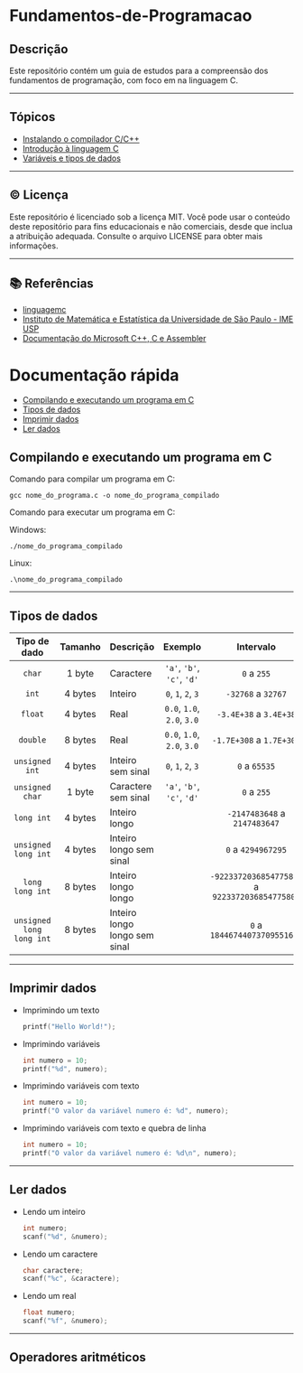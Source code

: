 # Fundamentos-de-Programacao

## Descrição

Este repositório contém um guia de estudos para a compreensão dos fundamentos de programação, com foco em na linguagem C.

---

## Tópicos

- [Instalando o compilador C/C++](https://github.com/ComGuide/Fundamentos-de-Programacao/tree/main/00_instalando)
- [Introdução à linguagem C](https://github.com/ComGuide/Fundamentos-de-Programacao/tree/main/01_introducao)
- [Variáveis e tipos de dados](https://github.com/ComGuide/Fundamentos-de-Programacao/tree/main/02_variaveis_e_tipos_de_dados)

---

## ©️ Licença

Este repositório é licenciado sob a licença MIT. Você pode usar o conteúdo deste repositório para fins educacionais e não comerciais, desde que inclua a atribuição adequada. Consulte o arquivo LICENSE para obter mais informações.

---

## 📚 Referências
- [linguagemc](http://linguagemc.com.br/)
- [Instituto de Matemática e Estatística da Universidade de São Paulo - IME USP](https://www.ime.usp.br/~hitoshi/introducao/)
- [Documentação do Microsoft C++, C e Assembler](https://learn.microsoft.com/pt-br/cpp/c-language/?view=msvc-170)

# Documentação rápida

- [Compilando e executando um programa em C](#compilando-e-executando-um-programa-em-c)
- [Tipos de dados](#tipos-de-dados)
- [Imprimir dados](#imprimir-dados)
- [Ler dados](#ler-dados)

## Compilando e executando um programa em C

Comando para compilar um programa em C:

```shell
gcc nome_do_programa.c -o nome_do_programa_compilado
```

Comando para executar um programa em C:

Windows:
```shell
./nome_do_programa_compilado
```

Linux:
```shell
.\nome_do_programa_compilado
```

---

## Tipos de dados 

| Tipo de dado | Tamanho | Descrição | Exemplo | Intervalo | Formatação |
| :---: | :---: | :--- | :---: | :---: | :---: |
| `char` | 1 byte | Caractere | `'a'`, `'b'`, `'c'`, `'d'` | `0` a `255` | `%c` |
| `int` | 4 bytes | Inteiro | `0`, `1`, `2`, `3` | `-32768` a `32767`| `%d` |
| `float` | 4 bytes | Real | `0.0`, `1.0`, `2.0`, `3.0` | `-3.4E+38` a `3.4E+38` | `%f` |
| `double` | 8 bytes | Real | `0.0`, `1.0`, `2.0`, `3.0` | `-1.7E+308` a `1.7E+308` | `%lf` |
| `unsigned int` | 4 bytes | Inteiro sem sinal | `0`, `1`, `2`, `3` | `0` a `65535` | `%u` |
| `unsigned char` | 1 byte | Caractere sem sinal | `'a'`, `'b'`, `'c'`, `'d'` | `0` a `255` | `%c` |
| `long int` | 4 bytes | Inteiro longo | | `-2147483648` a `2147483647` | `%ld` |
| `unsigned long int` | 4 bytes | Inteiro longo sem sinal |  | `0` a `4294967295` | `%lu` |
| `long long int` | 8 bytes | Inteiro longo longo | | `-9223372036854775808` a `9223372036854775807` | `%lld` |
| `unsigned long long int` | 8 bytes | Inteiro longo longo sem sinal | | `0` a `18446744073709551615` | `%llu` |

---

## Imprimir dados
    
- Imprimindo um texto
    ```c
    printf("Hello World!");
    ```

- Imprimindo variáveis
    ```c
    int numero = 10;
    printf("%d", numero);
    ```

- Imprimindo variáveis com texto
    ```c
    int numero = 10;
    printf("O valor da variável numero é: %d", numero);
    ```

- Imprimindo variáveis com texto e quebra de linha
    ```c
    int numero = 10;
    printf("O valor da variável numero é: %d\n", numero);
    ```
---

## Ler dados

- Lendo um inteiro
    ```c
    int numero;
    scanf("%d", &numero);
    ```
- Lendo um caractere
    ```c
    char caractere;
    scanf("%c", &caractere);
    ```
- Lendo um real
    ```c
    float numero;
    scanf("%f", &numero);
    ```

---

## Operadores aritméticos


